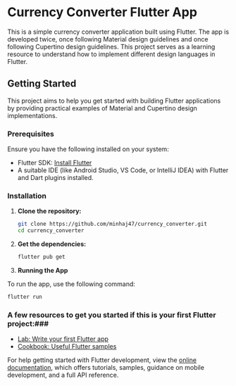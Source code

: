 # Currency Converter Flutter App

This is a simple currency converter application built using Flutter. The app is developed twice, once following Material design guidelines and once following Cupertino design guidelines. This project serves as a learning resource to understand how to implement different design languages in Flutter.

## Getting Started

This project aims to help you get started with building Flutter applications by providing practical examples of Material and Cupertino design implementations.

### Prerequisites

Ensure you have the following installed on your system:

- Flutter SDK: [Install Flutter](https://docs.flutter.dev/get-started/install)
- A suitable IDE (like Android Studio, VS Code, or IntelliJ IDEA) with Flutter and Dart plugins installed.

### Installation

1. **Clone the repository:**
   
   ```sh
   git clone https://github.com/minhaj47/currency_converter.git
   cd currency_converter
   ```
2. **Get the dependencies:**

      ```sh
      flutter pub get
      ```

2. **Running the App**

  To run the app, use the following command:
  
  ```sh
  flutter run
  ```
### A few resources to get you started if this is your first Flutter project:###

- [Lab: Write your first Flutter app](https://docs.flutter.dev/get-started/codelab)
- [Cookbook: Useful Flutter samples](https://docs.flutter.dev/cookbook)

For help getting started with Flutter development, view the
[online documentation](https://docs.flutter.dev/), which offers tutorials,
samples, guidance on mobile development, and a full API reference.
